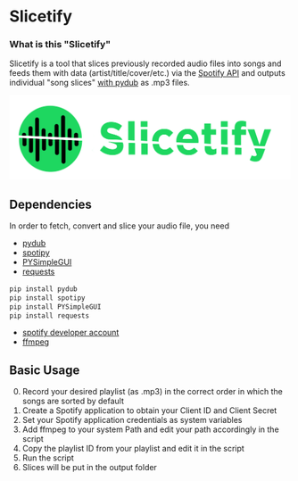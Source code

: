 # Slicetify

### What is this "Slicetify"

Slicetify is a tool that slices previously recorded audio files into songs and feeds them with data (artist/title/cover/etc.) via the [Spotify API](https://developer.spotify.com/) and outputs individual "song slices" [with pydub](https://github.com/jiaaro/pydub) as .mp3 files.

![logo](https://raw.githubusercontent.com/innocentDE/Slicetify/main/.github/images/slicetify_logo.png)

## Dependencies

In order to fetch, convert and slice your audio file, you need 

 - [pydub](https://pypi.org/project/pydub/)
 - [spotipy](https://github.com/plamere/spotipy)
 - [PYSimpleGUI](https://github.com/PySimpleGUI/PySimpleGUI)
 - [requests](https://pypi.org/project/requests/)
 ```shell
 pip install pydub
 pip install spotipy
 pip install PYSimpleGUI
 pip install requests
 ```
 - [spotify developer account](https://developer.spotify.com/)
 - [ffmpeg](https://www.ffmpeg.org/download.html)


## Basic Usage

0) Record your desired playlist (as .mp3) in the correct order in which the songs are sorted by default
1) Create a Spotify application to obtain your Client ID and Client Secret
2) Set your Spotify application credentials as system variables
3) Add ffmpeg to your system Path and edit your path accordingly in the script
4) Copy the playlist ID from your  playlist and edit it in the script
5) Run the script
6) Slices will be put in the output folder
